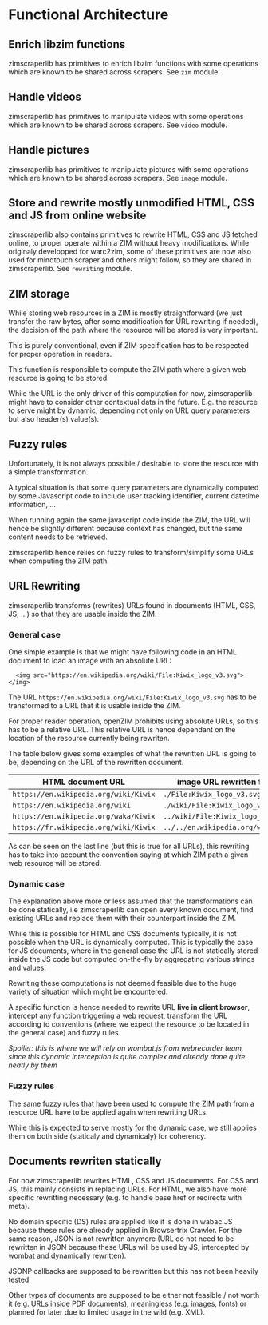 # Functional Architecture

## Enrich libzim functions

zimscraperlib has primitives to enrich libzim functions with some operations which are known to be shared across scrapers. See `zim` module.

## Handle videos

zimscraperlib has primitives to manipulate videos with some operations which are known to be shared across scrapers. See `video` module.

## Handle pictures

zimscraperlib has primitives to manipulate pictures with some operations which are known to be shared across scrapers. See `image` module.

## Store and rewrite mostly unmodified HTML, CSS and JS from online website

zimscraperlib also contains primitives to rewrite HTML, CSS and JS fetched online, to proper operate within a ZIM without heavy modifications. While originaly developped for warc2zim, some of these primitives are now also used for mindtouch scraper and others might follow, so they are shared in zimscraperlib. See `rewriting` module.

## ZIM storage

While storing web resources in a ZIM is mostly straightforward (we just transfer the raw bytes, after some modification for URL rewriting if needed), the decision of the path where the resource will be stored is very important.

This is purely conventional, even if ZIM specification has to be respected for proper operation in readers.

This function is responsible to compute the ZIM path where a given web resource is going to be stored.

While the URL is the only driver of this computation for now, zimscraperlib might have to consider other contextual data in the future. E.g. the resource to serve might by dynamic, depending not only on URL query parameters but also header(s) value(s).

## Fuzzy rules

Unfortunately, it is not always possible / desirable to store the resource with a simple transformation.

A typical situation is that some query parameters are dynamically computed by some Javascript code to include user tracking identifier, current datetime information, ...

When running again the same javascript code inside the ZIM, the URL will hence be slightly different because context has changed, but the same content needs to be retrieved.

zimscraperlib hence relies on fuzzy rules to transform/simplify some URLs when computing the ZIM path.

## URL Rewriting

zimscraperlib transforms (rewrites) URLs found in documents (HTML, CSS, JS, ...) so that they are usable inside the ZIM.

### General case

One simple example is that we might have following code in an HTML document to load an image with an absolute URL:

```
  <img src="https://en.wikipedia.org/wiki/File:Kiwix_logo_v3.svg"></img>
```

The URL `https://en.wikipedia.org/wiki/File:Kiwix_logo_v3.svg` has to be transformed to a URL that it is usable inside the ZIM.

For proper reader operation, openZIM prohibits using absolute URLs, so this has to be a relative URL. This relative URL is hence dependant on the location of the resource currently being rewriten.

The table below gives some examples of what the rewritten URL is going to be, depending on the URL of the rewritten document.

| HTML document URL                     | image URL rewritten for usage inside the ZIM         |
| ------------------------------------- | ---------------------------------------------------- |
| `https://en.wikipedia.org/wiki/Kiwix` | `./File:Kiwix_logo_v3.svg`                           |
| `https://en.wikipedia.org/wiki`       | `./wiki/File:Kiwix_logo_v3.svg`                      |
| `https://en.wikipedia.org/waka/Kiwix` | `../wiki/File:Kiwix_logo_v3.svg`                     |
| `https://fr.wikipedia.org/wiki/Kiwix` | `../../en.wikipedia.org/wiki/File:Kiwix_logo_v3.svg` |

As can be seen on the last line (but this is true for all URLs), this rewriting has to take into account the convention saying at which ZIM path a given web resource will be stored.

### Dynamic case

The explanation above more or less assumed that the transformations can be done statically, i.e zimscraperlib can open every known document, find existing URLs and replace them with their counterpart inside the ZIM.

While this is possible for HTML and CSS documents typically, it is not possible when the URL is dynamically computed. This is typically the case for JS documents, where in the general case the URL is not statically stored inside the JS code but computed on-the-fly by aggregating various strings and values.

Rewriting these computations is not deemed feasible due to the huge variety of situation which might be encountered.

A specific function is hence needed to rewrite URL **live in client browser**, intercept any function triggering a web request, transform the URL according to conventions (where we expect the resource to be located in the general case) and fuzzy rules.

_Spoiler: this is where we will rely on wombat.js from webrecorder team, since this dynamic interception is quite complex and already done quite neatly by them_

### Fuzzy rules

The same fuzzy rules that have been used to compute the ZIM path from a resource URL have to be applied again when rewriting URLs.

While this is expected to serve mostly for the dynamic case, we still applies them on both side (staticaly and dynamicaly) for coherency.

## Documents rewriten statically

For now zimscraperlib rewrites HTML, CSS and JS documents. For CSS and JS, this mainly consists in replacing URLs. For HTML, we also have more specific rewritting necessary (e.g. to handle base href or redirects with meta).

No domain specific (DS) rules are applied like it is done in wabac.JS because these rules are already applied in Browsertrix Crawler. For the same reason, JSON is not rewritten anymore (URL do not need to be rewritten in JSON because these URLs will be used by JS, intercepted by wombat and dynamically rewritten).

JSONP callbacks are supposed to be rewritten but this has not been heavily tested.

Other types of documents are supposed to be either not feasible / not worth it (e.g. URLs inside PDF documents), meaningless (e.g. images, fonts) or planned for later due to limited usage in the wild (e.g. XML).
